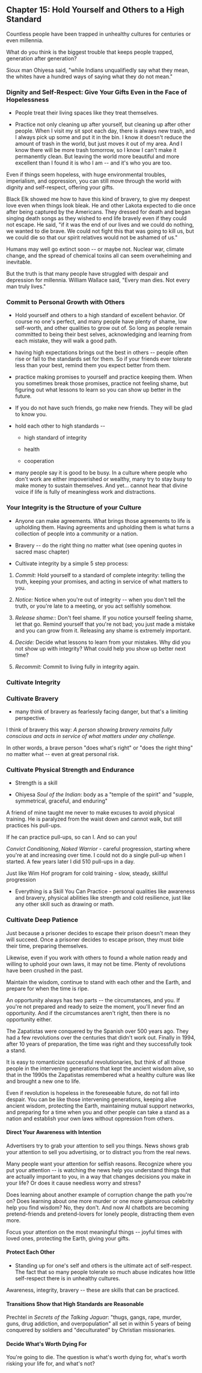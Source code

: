 ## Chapter 15: Hold Yourself and Others to a High Standard

Countless people have been trapped in unhealthy cultures for centuries or even millennia.

What do you think is the biggest trouble that keeps people trapped, generation after generation?


Sioux man Ohiyesa said, "while Indians unqualifiedly say what they mean, the whites have a hundred ways of saying what they do not mean."



### Dignity and Self-Respect: Give Your Gifts Even in the Face of Hopelessness

* People treat their living spaces like they treat themselves. 


* Practice not only cleaning up after yourself, but cleaning up after other people. When I visit my sit spot each day, there is always new trash, and I always pick up some and put it in the bin. I know it doesn't reduce the amount of trash in the world, but just moves it out of my area. And I know there will be more trash tomorrow, so I know I can't make it permanently clean. But leaving the world more beautiful and more excellent than I found it is who I am -- and it's who you are too.

Even if things seem hopeless, with huge environmental troubles, imperialism, and oppression, you can still move through the world with dignity and self-respect, offering your gifts.

Black Elk showed me how to have this kind of bravery, to give my deepest love even when things look bleak. He and other Lakota expected to die once after being captured by the Americans. They dressed for death and began singing death songs as they wished to end life bravely even if they could not escape. He said, "if it was the end of our lives and we could do nothing, we wanted to die brave. We could not fight this that was going to kill us, but we could die so that our spirit relatives would not be ashamed of us."

Humans may well go extinct soon -- or maybe not. Nuclear war, climate change, and the spread of chemical toxins all can seem overwhelming and inevitable. 


But the truth is that many people have struggled with despair and depression for millennia. William Wallace said, "Every man dies. Not every man truly lives."

### Commit to Personal Growth with Others

* Hold yourself and others to a high standard of excellent behavior. Of course no one's perfect, and many people have plenty of shame, low self-worth, and other qualities to grow out of. So long as people remain committed to being their best selves, acknowledging and learning from each mistake, they will walk a good path.

* having high expectations brings out the best in others -- people often rise or fall to the standards set for them. So if your friends ever tolerate less than your best, remind them you expect better from them.

* practice making promises to yourself and practice keeping them. When you sometimes break those promises, practice not feeling shame, but figuring out what lessons to learn so you can show up better in the future.

* If you do not have such friends, go make new friends. They will be glad to know you. 

* hold each other to high standards -- 

  * high standard of integrity

  * health

  * cooperation

* many people say it is good to be busy. In a culture where people who don't work are either impoverished or wealthy, many try to stay busy to make money to sustain themselves. And yet... cannot hear that divine voice if life is fully of meaningless work and distractions.

### Your Integrity is the Structure of your Culture

* Anyone can make agreements. What brings those agreements to life is upholding them. Having agreements and upholding them is what turns a collection of people into a community or a nation.

* Bravery -- do the right thing no matter what (see opening quotes in sacred masc chapter)

* Cultivate integrity by a simple 5 step process:

1. *Commit:* Hold yourself to a standard of complete integrity: telling the truth, keeping your promises, and acting in service of what matters to you.

2. *Notice:* Notice when you're out of integrity -- when you don't tell the truth, or you're late to a meeting, or you act selfishly somehow.

3. *Release shame:*: Don't feel shame. If you notice yourself feeling shame, let that go. Remind yourself that you're not bad; you just made a mistake and you can grow from it. Releasing any shame is extremely important.

4. *Decide:* Decide what lessons to learn from your mistakes. Why did you not show up with integrity? What could help you show up better next time?

5. *Recommit:* Commit to living fully in integrity again.

### Cultivate Integrity


### Cultivate Bravery

* many think of bravery as fearlessly facing danger, but that's a limiting perspective.

I think of bravery this way: _A person showing bravery remains fully conscious and acts in service of what matters under any challenge._

In other words, a brave person "does what's right" or "does the right thing" no matter what -- even at great personal risk.

### Cultivate Physical Strength and Endurance

* Strength is a skill

* Ohiyesa _Soul of the Indian_: body as a "temple of the spirit" and "supple, symmetrical, graceful, and enduring"

A friend of mine taught me never to make excuses to avoid physical training. He is paralyzed from the waist down and cannot walk, but still practices his pull-ups.

If he can practice pull-ups, so can I. And so can you!

_Convict Conditioning_, _Naked Warrior_ - careful progression, starting where you're at and increasing over time. I could not do a single pull-up when I started. A few years later I did 510 pull-ups in a day.

Just like Wim Hof program for cold training - slow, steady, skillful progression

* Everything is a Skill You Can Practice - personal qualities like awareness and bravery, physical abilities like strength and cold resilience, just like any other skill such as drawing or math. 

### Cultivate Deep Patience

Just because a prisoner decides to escape their prison doesn't mean they will succeed. Once a prisoner decides to escape prison, they must bide their time, preparing themselves.

Likewise, even if you work with others to found a whole nation ready and willing to uphold your own laws, it may not be time. Plenty of revolutions have been crushed in the past.

Maintain the wisdom, continue to stand with each other and the Earth, and prepare for when the time is ripe.

An opportunity always has two parts -- the circumstances, and you. If you're not prepared and ready to seize the moment, you'll never find an opportunity. And if the circumstances aren't right, then there is no opportunity either.

The Zapatistas were conquered by the Spanish over 500 years ago. They had a few revolutions over the centuries that didn't work out. Finally in 1994, after 10 years of preparation, the time was right and they successfully took a stand.

It is easy to romanticize successful revolutionaries, but think of all those people in the intervening generations that kept the ancient wisdom alive, so that in the 1990s the Zapatistas remembered what a healthy culture was like and brought a new one to life.

Even if revolution is hopeless in the foreseeable future, do not fall into despair. You can be like those intervening generations, keeping alive ancient wisdom, protecting the Earth, maintaining mutual support networks, and preparing for a time when you and other people can take a stand as a nation and establish your own laws without oppression from others.

#### Direct Your Awareness with Intention

Advertisers try to grab your attention to sell you things. News shows grab your attention to sell you advertising, or to distract you from the real news.

Many people want your attention for selfish reasons. Recognize where you put your attention -- is watching the news help you understand things that are actually important to you, in a way that changes decisions you make in your life? Or does it cause needless worry and stress?

Does learning about another example of corruption change the path you're on? Does learning about one more murder or one more glamorous celebrity help you find wisdom? No, they don't. And now AI chatbots are becoming pretend-friends and pretend-lovers for lonely people, distracting them even more. 

Focus your attention on the most meaningful things -- joyful times with loved ones, protecting the Earth, giving your gifts. 

#### Protect Each Other

* Standing up for one's self and others is the ultimate act of self-respect. The fact that so many people tolerate so much abuse indicates how little self-respect there is in unhealthy cultures. 

Awareness, integrity, bravery -- these are skills that can be practiced.


#### Transitions Show that High Standards are Reasonable

Prechtel in _Secrets of the Talking Jaguar_: "thugs, gangs, rape, murder, guns, drug addiction, and overpopulation" all set in within 5 years of being conquered by soldiers and "deculturated" by Christian missionaries. 



#### Decide What's Worth Dying For

You're going to die. The question is what's worth dying for, what's worth risking your life for, and what's not? 

<div style="break-after:page"></div>